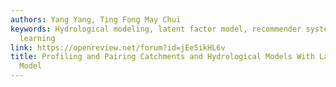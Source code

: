 ```yaml
---
authors: Yang Yang, Ting Fong May Chui
keywords: Hydrological modeling, latent factor model, recommender system, machine
  learning
link: https://openreview.net/forum?id=jEe5ikHL6v
title: Profiling and Pairing Catchments and Hydrological Models With Latent Factor
  Model
---
```

